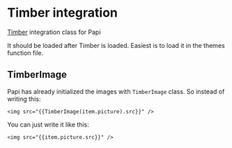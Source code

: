 Timber integration
==================

[Timber](https://github.com/jarednova/timber) integration class for Papi

It should be loaded after Timber is loaded. Easiest is to load it in the themes function file.

## TimberImage

Papi has already initialized the images with `TimberImage` class. So instead of writing this:

```twig
<img src="{{TimberImage(item.picture).src}}" />
```

You can just write it like this:

```twig
<img src="{{item.picture.src}}" />
```
